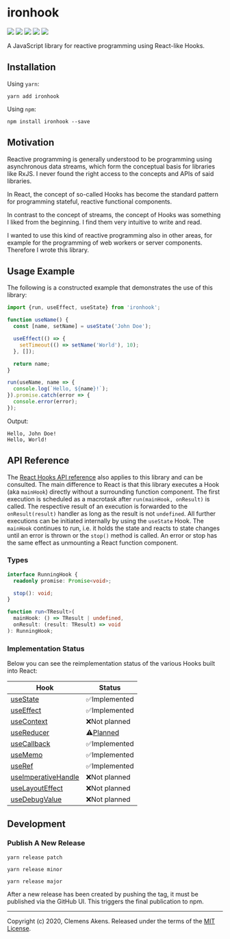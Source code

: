 # ironhook

[![][ci-badge]][ci-link] [![][version-badge]][version-link]
[![][license-badge]][license-link] [![][types-badge]][types-link]
[![][size-badge]][size-link]

[ci-badge]: https://github.com/clebert/ironhook/workflows/CI/badge.svg
[ci-link]: https://github.com/clebert/ironhook
[version-badge]: https://badgen.net/npm/v/ironhook
[version-link]: https://www.npmjs.com/package/ironhook
[license-badge]: https://badgen.net/npm/license/ironhook
[license-link]: https://github.com/clebert/ironhook/blob/master/LICENSE
[types-badge]: https://badgen.net/npm/types/ironhook
[types-link]: https://github.com/clebert/ironhook
[size-badge]: https://badgen.net/bundlephobia/minzip/ironhook
[size-link]: https://bundlephobia.com/result?p=ironhook

A JavaScript library for reactive programming using React-like Hooks.

## Installation

Using `yarn`:

```
yarn add ironhook
```

Using `npm`:

```
npm install ironhook --save
```

## Motivation

Reactive programming is generally understood to be programming using
asynchronous data streams, which form the conceptual basis for libraries like
RxJS. I never found the right access to the concepts and APIs of said libraries.

In React, the concept of so-called Hooks has become the standard pattern for
programming stateful, reactive functional components.

In contrast to the concept of streams, the concept of Hooks was something I
liked from the beginning. I find them very intuitive to write and read.

I wanted to use this kind of reactive programming also in other areas, for
example for the programming of web workers or server components. Therefore I
wrote this library.

## Usage Example

The following is a constructed example that demonstrates the use of this
library:

```js
import {run, useEffect, useState} from 'ironhook';

function useName() {
  const [name, setName] = useState('John Doe');

  useEffect(() => {
    setTimeout(() => setName('World'), 10);
  }, []);

  return name;
}

run(useName, name => {
  console.log(`Hello, ${name}!`);
}).promise.catch(error => {
  console.error(error);
});
```

Output:

```
Hello, John Doe!
Hello, World!
```

## API Reference

The [React Hooks API reference](https://reactjs.org/docs/hooks-reference.html)
also applies to this library and can be consulted. The main difference to React
is that this library executes a Hook (aka `mainHook`) directly without a
surrounding function component. The first execution is scheduled as a macrotask
after `run(mainHook, onResult)` is called. The respective result of an execution
is forwarded to the `onResult(result)` handler as long as the result is not
`undefined`. All further executions can be initiated internally by using the
`useState` Hook. The `mainHook` continues to run, i.e. it holds the state and
reacts to state changes until an error is thrown or the `stop()` method is
called. An error or stop has the same effect as unmounting a React function
component.

### Types

```ts
interface RunningHook {
  readonly promise: Promise<void>;

  stop(): void;
}

function run<TResult>(
  mainHook: () => TResult | undefined,
  onResult: (result: TResult) => void
): RunningHook;
```

### Implementation Status

Below you can see the reimplementation status of the various Hooks built into
React:

| Hook                                                                                     | Status               |
| ---------------------------------------------------------------------------------------- | -------------------- |
| [useState](https://reactjs.org/docs/hooks-reference.html#usestate)                       | ✅Implemented        |
| [useEffect](https://reactjs.org/docs/hooks-reference.html#useeffect)                     | ✅Implemented        |
| [useContext](https://reactjs.org/docs/hooks-reference.html#usecontext)                   | ❌Not planned        |
| [useReducer](https://reactjs.org/docs/hooks-reference.html#usereducer)                   | ⚠️[Planned][issue11] |
| [useCallback](https://reactjs.org/docs/hooks-reference.html#usecallback)                 | ✅Implemented        |
| [useMemo](https://reactjs.org/docs/hooks-reference.html#usememo)                         | ✅Implemented        |
| [useRef](https://reactjs.org/docs/hooks-reference.html#useref)                           | ✅Implemented        |
| [useImperativeHandle](https://reactjs.org/docs/hooks-reference.html#useimperativehandle) | ❌Not planned        |
| [useLayoutEffect](https://reactjs.org/docs/hooks-reference.html#uselayouteffect)         | ❌Not planned        |
| [useDebugValue](https://reactjs.org/docs/hooks-reference.html#usedebugvalue)             | ❌Not planned        |

[issue11]: https://github.com/clebert/ironhook/issues/11

## Development

### Publish A New Release

```
yarn release patch
```

```
yarn release minor
```

```
yarn release major
```

After a new release has been created by pushing the tag, it must be published
via the GitHub UI. This triggers the final publication to npm.

---

Copyright (c) 2020, Clemens Akens. Released under the terms of the
[MIT License](https://github.com/clebert/ironhook/blob/master/LICENSE).
